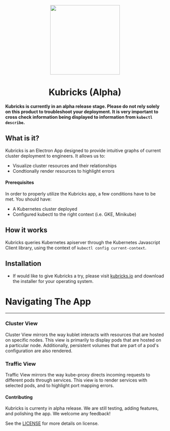 <p align="center">
  <img width="220" height="220" src="https://raw.githubusercontent.com/th9061/Kubricks/master/build/background.png">
</p>
<h1 align="center"> Kubricks (Alpha) </h1>

**Kubricks is currently in an alpha release stage. Please do not rely solely on this product to troubleshoot your deployment. It is very important to cross check information being displayed to information from `kubectl describe`.**

## What is it?

Kubricks is an Electron App designed to provide intuitive graphs of current cluster deployment to engineers. It allows us to: 
  - Visualize cluster resources and their relationships 
  - Condtionally render resources to highlight errors
#### Prerequisites 
In order to properly utilize the Kubricks app, a few conditions have to be met. You should have:
  - A Kubernetes cluster deployed
  - Configured kubectl to the right context (i.e. GKE, Minikube)

## How it works
Kubricks queries Kubernetes apiserver through the Kubernetes Javascript Client library, using the context of `kubectl config current-context`.

## Installation
  - If would like to give Kubricks a try, please visit [kubricks.io](https://kubricks.io) and download the installer for your operating system.

# Navigating The App
___
### Cluster View
Cluster View mirrors the way kublet interacts with resources that are hosted on specific nodes. This view is primarily to display pods that are hosted on a particular node. Additionally, persistent volumes that are part of a pod's configuration are also rendered.  

### Traffic View
Traffic View mirrors the way kube-proxy directs incoming requests to different pods through services. This view is to render services with selected pods, and to highlight port mapping errors.

#### Contributing
Kubricks is currenty in alpha release. We are still testing, adding features, and polishing the app. We welcome any feedback!

See the [LICENSE](LICENSE.md) for more details on license.
